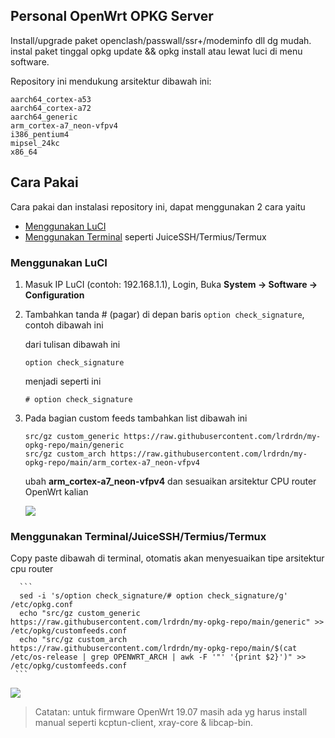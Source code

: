 ## Personal OpenWrt OPKG Server
Install/upgrade paket openclash/passwall/ssr+/modeminfo dll dg mudah. instal paket tinggal opkg update && opkg install atau lewat luci di menu software.

Repository ini mendukung arsitektur dibawah ini:
```
aarch64_cortex-a53
aarch64_cortex-a72
aarch64_generic
arm_cortex-a7_neon-vfpv4
i386_pentium4
mipsel_24kc
x86_64
```

## Cara Pakai
Cara pakai dan instalasi repository ini, dapat menggunakan 2 cara yaitu
- [Menggunakan LuCI](#menggunakan-luci)
- [Menggunakan Terminal](#menggunakan-terminal%2Fjuicessh%2Ftermius%2Ftermux) seperti JuiceSSH/Termius/Termux


### Menggunakan LuCI

  1. Masuk IP LuCI (contoh: 192.168.1.1), Login, Buka **System -> Software -> Configuration**
  
  2. Tambahkan tanda # (pagar) di depan baris ```option check_signature```, contoh dibawah ini
  
      dari tulisan dibawah ini
      ```
      option check_signature
      ```
      menjadi seperti ini
      ```
      # option check_signature
      ```

  3. Pada bagian custom feeds tambahkan list dibawah ini

      ```
      src/gz custom_generic https://raw.githubusercontent.com/lrdrdn/my-opkg-repo/main/generic
      src/gz custom_arch https://raw.githubusercontent.com/lrdrdn/my-opkg-repo/main/arm_cortex-a7_neon-vfpv4
      ```

      ubah **arm_cortex-a7_neon-vfpv4** dan sesuaikan arsitektur CPU router OpenWrt kalian

      ![](https://raw.githubusercontent.com/lrdrdn/my-opkg-repo/main/preview/preview1.gif)
 
### Menggunakan Terminal/JuiceSSH/Termius/Termux
  
  Copy paste dibawah di terminal, otomatis akan menyesuaikan tipe arsitektur cpu router
  
      ```
      sed -i 's/option check_signature/# option check_signature/g' /etc/opkg.conf
      echo "src/gz custom_generic https://raw.githubusercontent.com/lrdrdn/my-opkg-repo/main/generic" >> /etc/opkg/customfeeds.conf
      echo "src/gz custom_arch https://raw.githubusercontent.com/lrdrdn/my-opkg-repo/main/$(cat /etc/os-release | grep OPENWRT_ARCH | awk -F '"' '{print $2}')" >> /etc/opkg/customfeeds.conf
     ```
    
  ![](https://raw.githubusercontent.com/lrdrdn/my-opkg-repo/main/preview/preview2.gif)
    
  > Catatan: untuk firmware OpenWrt 19.07 masih ada yg harus install manual seperti kcptun-client, xray-core & libcap-bin.
